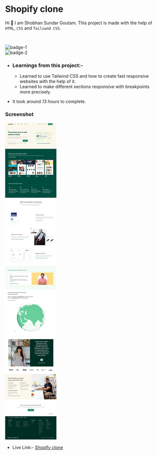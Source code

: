 # Shopify clone

Hi 👋 I am Shobhan Sundar Goutam. This project is made with the help of `HTML`, `CSS` and `Tailiwnd CSS`.

<br>

![badge-1](https://img.shields.io/badge/HTML-CSS-blue)
<br>
![badge-2](https://img.shields.io/badge/-Tailwind--CSS-%2335B2EB)

- ### Learnings from this project:-

  - Learned to use Tailwind CSS and how to create fast responsive websites with the help of it.
  - Learned to make different sections responsive with breakpoints more precisely.

- It took around _13 hours_ to complete.

### Screenshot

![Shopify-clone Screenshot](./shopify-clone.jpeg)

- Live Link:- [Shopify clone](https://shopify-clone-fsjs.netlify.app/)
